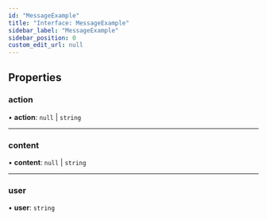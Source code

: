 ```yaml
---
id: "MessageExample"
title: "Interface: MessageExample"
sidebar_label: "MessageExample"
sidebar_position: 0
custom_edit_url: null
---
```


## Properties

### action

• **action**: ``null`` \| `string`

___

### content

• **content**: ``null`` \| `string`

___

### user

• **user**: `string`
